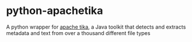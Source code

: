 # python-apachetika


A python wrapper for [apache tika](https://tika.apache.org/), a Java toolkit that detects and extracts metadata and text from over a thousand different file types



